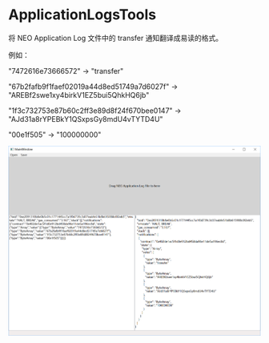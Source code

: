 # ApplicationLogsTools

将 NEO Application Log 文件中的 transfer 通知翻译成易读的格式。

例如：

"7472616e73666572" → "transfer"

"67b2fafb9f1faef02019a44d8ed51749a7d6027f" → "AREBf2swe1xy4birkV1EZ5bui5QhkHQ6jb"

"1f3c732753e87b60c2ff3e89d8f24f670bee0147" → "AJd31a8rYPEBkY1QSxpsGy8mdU4vTYTD4U"

"00e1f505" → "100000000"

![](./Screenshot.png)
